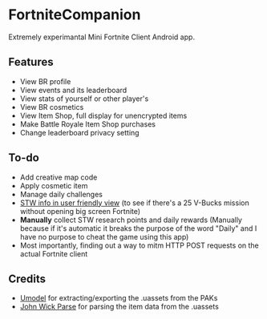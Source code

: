 # FortniteCompanion
Extremely experimantal Mini Fortnite Client Android app.

## Features
* View BR profile
* View events and its leaderboard
* View stats of yourself or other player's
* View BR cosmetics
* View Item Shop, full display for unencrypted items
* Make Battle Royale Item Shop purchases
* Change leaderboard privacy setting

## To-do
* Add creative map code
* Apply cosmetic item
* Manage daily challenges
* [STW info in user friendly view](https://www.stormshield.one/save-the-world) (to see if there's a 25 V-Bucks mission without opening big screen Fortnite)
* __Manually__ collect STW research points and daily rewards (Manually because if it's automatic it breaks the purpose of the word "Daily" and I have no purpose to cheat the game using this app)
* Most importantly, finding out a way to mitm HTTP POST requests on the actual Fortnite client

## Credits
* [Umodel](https://www.gildor.org/en/projects/umodel) for extracting/exporting the .uassets from the PAKs
* [John Wick Parse](https://github.com/SirWaddles/JohnWickParse) for parsing the item data from the .uassets
